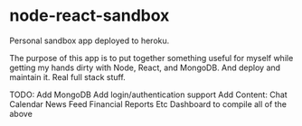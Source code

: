 # node-react-sandbox

Personal sandbox app deployed to heroku. 

The purpose of this app is to put together something useful for myself while getting my hands dirty with Node, React, and MongoDB. And deploy and maintain it. Real full stack stuff.

TODO:
Add MongoDB
Add login/authentication support
Add Content:
  Chat
  Calendar
  News Feed
  Financial Reports
  Etc
  Dashboard to compile all of the above
